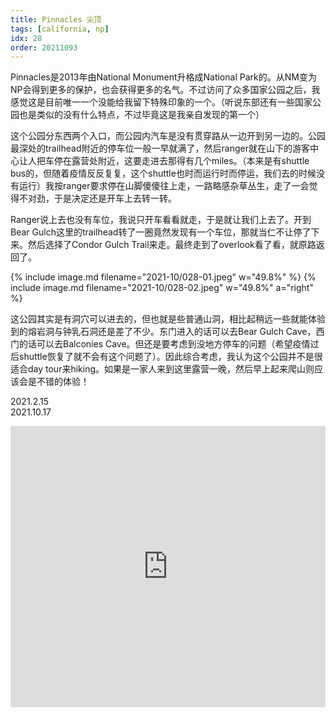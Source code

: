 ```yaml
---
title: Pinnacles 尖顶
tags: [california, np]
idx: 28
order: 20211093
---
```


Pinnacles是2013年由National Monument升格成National Park的。从NM变为NP会得到更多的保护，也会获得更多的名气。不过访问了众多国家公园之后，我感觉这是目前唯一一个没能给我留下特殊印象的一个。（听说东部还有一些国家公园也是类似的没有什么特点，不过毕竟这是我亲自发现的第一个）

这个公园分东西两个入口，而公园内汽车是没有贯穿路从一边开到另一边的。公园最深处的trailhead附近的停车位一般一早就满了，然后ranger就在山下的游客中心让人把车停在露营处附近，这要走进去那得有几个miles。（本来是有shuttle bus的，但随着疫情反反复复，这个shuttle也时而运行时而停运，我们去的时候没有运行）我按ranger要求停在山脚傻傻往上走，一路略感杂草丛生，走了一会觉得不对劲，于是决定还是开车上去转一转。

Ranger说上去也没有车位，我说只开车看看就走，于是就让我们上去了。开到Bear Gulch这里的trailhead转了一圈竟然发现有一个车位，那就当仁不让停了下来。然后选择了Condor Gulch Trail来走。最终走到了overlook看了看，就原路返回了。

{% include image.md filename="2021-10/028-01.jpeg" w="49.8%" %}
{% include image.md filename="2021-10/028-02.jpeg" w="49.8%" a="right" %}

这公园其实是有洞穴可以进去的，但也就是些普通山洞，相比起稍远一些就能体验到的熔岩洞与钟乳石洞还是差了不少。东门进入的话可以去Bear Gulch Cave，西门的话可以去Balconies Cave。但还是要考虑到没地方停车的问题（希望疫情过后shuttle恢复了就不会有这个问题了）。因此综合考虑，我认为这个公园并不是很适合day tour来hiking。如果是一家人来到这里露营一晚，然后早上起来爬山则应该会是不错的体验！

2021.2.15<br>
2021.10.17

<iframe src="https://www.google.com/maps/embed?pb=!1m14!1m8!1m3!1d410567.6271153731!2d-121.2475082!3d36.492352!3m2!1i1024!2i768!4f13.1!3m3!1m2!1s0x8092438089cedd9f%3A0x9b82fbee98a844ee!2sPinnacles%20National%20Park!5e0!3m2!1sen!2sus!4v1652244964877!5m2!1sen!2sus" width="100%" height="450" style="border:0;" allowfullscreen="" loading="lazy" referrerpolicy="no-referrer-when-downgrade"></iframe>

